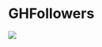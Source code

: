 # GHFollowers

<!-- ![](https://i.ibb.co/gg0yRk8/Frame-13.png) -->

![](https://i.ibb.co/Pm77Qwh/Frame-22.png)

